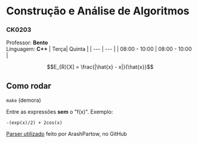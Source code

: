 # Construção e Análise de Algoritmos
### CK0203
Professor: **Bento**  
Linguagem: **C++**
| Terça| Quinta |
| --- | --- |
| 08:00 - 10:00 | 08:00 - 10:00 |


$$E_{R}[X] = \frac{|\hat{x} - x|}{\hat{x}}$$

## Como rodar

`make` (demora)

Entre as expressões **sem** o "f(x)". Exemplo:

`-(exp(x)/2) + 2cos(x)`

[Parser utilizado](https://github.com/ArashPartow/exprtk) feito por ArashPartow, no GitHub